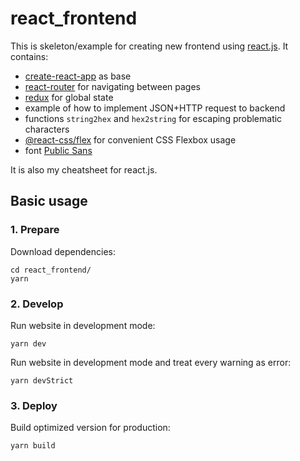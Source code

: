 # react_frontend

This is skeleton/example for creating new frontend using [react.js](https://reactjs.org/). It contains:

* [create-react-app](https://create-react-app.dev/) as base
* [react-router](https://reactrouterdotcom.fly.dev/) for navigating between pages
* [redux](https://redux.js.org/) for global state
* example of how to implement JSON+HTTP request to backend
* functions `string2hex` and `hex2string` for escaping problematic characters
* [@react-css/flex](https://github.com/bikk-uk/react-css-flex) for convenient CSS Flexbox usage
* font [Public Sans](https://github.com/uswds/public-sans)

It is also my cheatsheet for react.js.

## Basic usage

### 1. Prepare

Download dependencies:

```
cd react_frontend/
yarn
```

### 2. Develop

Run website in development mode:

```
yarn dev
```

Run website in development mode and treat every warning as error:

```
yarn devStrict
```

### 3. Deploy

Build optimized version for production:

```
yarn build
```

